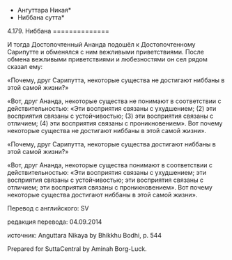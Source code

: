 * Ангуттара Никая*
* Ниббана сутта*

4\.179\. Ниббана
\=\=\=\=\=\=\=\=\=\=\=\=\=\=

И тогда Достопочтенный Ананда подошёл к Достопочтенному Сарипутте и обменялся с ним вежливыми приветствиями\. После обмена вежливыми приветствиями и любезностями он сел рядом сказал ему:

«Почему, друг Сарипутта, некоторые существа не достигают ниббаны в этой самой жизни?»

«Вот, друг Ананда, некоторые существа не понимают в соответствии с действительностью: «Эти восприятия связаны с ухудшением; \(2\) эти восприятия связаны с устойчивостью; \(3\) эти восприятия связаны с отличием; \(4\) эти восприятия связаны с проникновением»\. Вот почему некоторые существа не достигают ниббаны в этой самой жизни»\.

«Почему, друг Сарипутта, некоторые существа достигают ниббаны в этой самой жизни?»

«Вот, друг Ананда, некоторые существа понимают в соответствии с действительностью: «Эти восприятия связаны с ухудшением; эти восприятия связаны с устойчивостью; эти восприятия связаны с отличием; эти восприятия связаны с проникновением»\. Вот почему некоторые существа достигают ниббаны в этой самой жизни»\.

Перевод с английского: SV

редакция перевода: 04\.09\.2014

источник: Anguttara Nikaya by Bhikkhu Bodhi, p\. 544

Prepared for SuttaCentral by Aminah Borg\-Luck\.